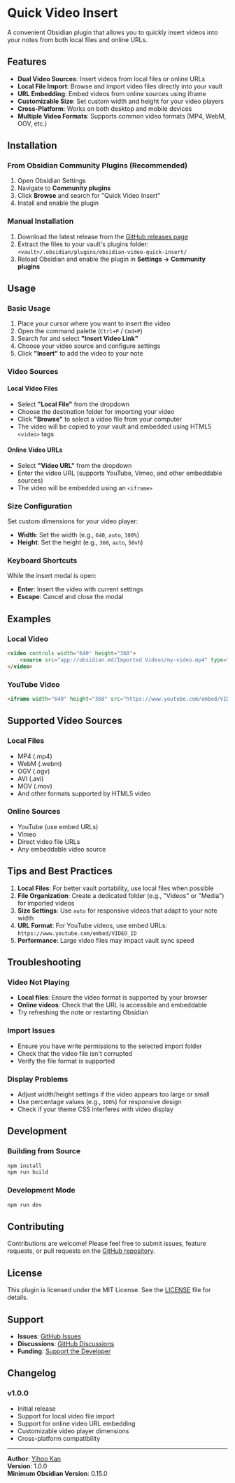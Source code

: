 # Quick Video Insert

A convenient Obsidian plugin that allows you to quickly insert videos into your notes from both local files and online URLs.

## Features

- **Dual Video Sources**: Insert videos from local files or online URLs
- **Local File Import**: Browse and import video files directly into your vault
- **URL Embedding**: Embed videos from online sources using iframe
- **Customizable Size**: Set custom width and height for your video players
- **Cross-Platform**: Works on both desktop and mobile devices
- **Multiple Video Formats**: Supports common video formats (MP4, WebM, OGV, etc.)

## Installation

### From Obsidian Community Plugins (Recommended)

1. Open Obsidian Settings
2. Navigate to **Community plugins**
3. Click **Browse** and search for "Quick Video Insert"
4. Install and enable the plugin

### Manual Installation

1. Download the latest release from the [GitHub releases page](https://github.com/SerenniaHan/obisidian-video-quick-insert-plugin/releases)
2. Extract the files to your vault's plugins folder: `<vault>/.obsidian/plugins/obsidian-video-quick-insert/`
3. Reload Obsidian and enable the plugin in **Settings → Community plugins**

## Usage

### Basic Usage

1. Place your cursor where you want to insert the video
2. Open the command palette (`Ctrl+P` / `Cmd+P`)
3. Search for and select **"Insert Video Link"**
4. Choose your video source and configure settings
5. Click **"Insert"** to add the video to your note

### Video Sources

#### Local Video Files

- Select **"Local File"** from the dropdown
- Choose the destination folder for importing your video
- Click **"Browse"** to select a video file from your computer
- The video will be copied to your vault and embedded using HTML5 `<video>` tags

#### Online Video URLs

- Select **"Video URL"** from the dropdown  
- Enter the video URL (supports YouTube, Vimeo, and other embeddable sources)
- The video will be embedded using an `<iframe>`

### Size Configuration

Set custom dimensions for your video player:

- **Width**: Set the width (e.g., `640`, `auto`, `100%`)
- **Height**: Set the height (e.g., `360`, `auto`, `50vh`)

### Keyboard Shortcuts

While the insert modal is open:

- **Enter**: Insert the video with current settings
- **Escape**: Cancel and close the modal

## Examples

### Local Video

```html
<video controls width="640" height="360">
    <source src="app://obsidian.md/Imported Videos/my-video.mp4" type="video/mp4">
</video>
```

### YouTube Video

```html
<iframe width="640" height="360" src="https://www.youtube.com/embed/VIDEO_ID" frameborder="0" allow="accelerometer; autoplay; clipboard-write; encrypted-media; gyroscope; picture-in-picture" allowfullscreen/>
```

## Supported Video Sources

### Local Files

- MP4 (.mp4)
- WebM (.webm)
- OGV (.ogv)
- AVI (.avi)
- MOV (.mov)
- And other formats supported by HTML5 video

### Online Sources

- YouTube (use embed URLs)
- Vimeo
- Direct video file URLs
- Any embeddable video source

## Tips and Best Practices

1. **Local Files**: For better vault portability, use local files when possible
2. **File Organization**: Create a dedicated folder (e.g., "Videos" or "Media") for imported videos
3. **Size Settings**: Use `auto` for responsive videos that adapt to your note width
4. **URL Format**: For YouTube videos, use embed URLs: `https://www.youtube.com/embed/VIDEO_ID`
5. **Performance**: Large video files may impact vault sync speed

## Troubleshooting

### Video Not Playing

- **Local files**: Ensure the video format is supported by your browser
- **Online videos**: Check that the URL is accessible and embeddable
- Try refreshing the note or restarting Obsidian

### Import Issues

- Ensure you have write permissions to the selected import folder
- Check that the video file isn't corrupted
- Verify the file format is supported

### Display Problems

- Adjust width/height settings if the video appears too large or small
- Use percentage values (e.g., `100%`) for responsive design
- Check if your theme CSS interferes with video display

## Development

### Building from Source

```bash
npm install
npm run build
```

### Development Mode

```bash
npm run dev
```

## Contributing

Contributions are welcome! Please feel free to submit issues, feature requests, or pull requests on the [GitHub repository](https://github.com/SerenniaHan/obisidian-video-quick-insert-plugin).

## License

This plugin is licensed under the MIT License. See the [LICENSE](LICENSE) file for details.

## Support

- **Issues**: [GitHub Issues](https://github.com/SerenniaHan/obisidian-video-quick-insert-plugin/issues)
- **Discussions**: [GitHub Discussions](https://github.com/SerenniaHan/obisidian-video-quick-insert-plugin/discussions)
- **Funding**: [Support the Developer](https://github.com/SerenniaHan/obisidian-video-quick-insert-plugin)

## Changelog

### v1.0.0

- Initial release
- Support for local video file import
- Support for online video URL embedding
- Customizable video player dimensions
- Cross-platform compatibility

---

**Author**: [Yihoo Kan](https://github.com/SerenniaHan)  
**Version**: 1.0.0  
**Minimum Obsidian Version**: 0.15.0